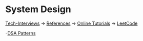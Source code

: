 # System Design

[Tech-Interviews](../../../README.md) -> [References](../../References.md) -> [Online Tutorials](../../Online%20Tutorials/OnlineTutorials.md) -> [LeetCode](../LeetCode/LeetCode.md)

-[DSA Patterns](DSAPattern.md)